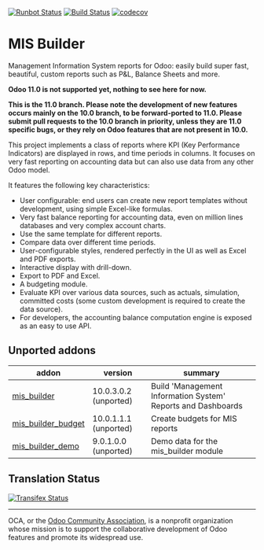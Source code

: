 [![Runbot Status](https://runbot.odoo-community.org/runbot/badge/flat/248/11.0.svg)](https://runbot.odoo-community.org/runbot/repo/github-com-oca-mis-builder-248)
[![Build Status](https://travis-ci.org/OCA/mis-builder.svg?branch=11.0)](https://travis-ci.org/OCA/mis-builder)
[![codecov](https://codecov.io/gh/OCA/mis-builder/branch/11.0/graph/badge.svg)](https://codecov.io/gh/OCA/mis-builder)

# MIS Builder

Management Information System reports for Odoo: easily build super fast,
beautiful, custom reports such as P&L, Balance Sheets and more.

**Odoo 11.0 is not supported yet, nothing to see here for now.**

**This is the 11.0 branch. Please note the development of new features occurs mainly on
the 10.0 branch, to be forward-ported to 11.0. Please submit pull requests to the 10.0
branch in priority, unless they are 11.0 specific bugs, or they rely on
Odoo features that are not present in 10.0.**

This project implements a class of reports where KPI (Key Performance Indicators)
are displayed in rows, and time periods in columns. It focuses on very fast reporting
on accounting data but can also use data from any other Odoo model.

It features the following key characteristics:

- User configurable: end users can create new report templates without development,
  using simple Excel-like formulas.
- Very fast balance reporting for accounting data, even on million lines databases
  and very complex account charts.
- Use the same template for different reports.
- Compare data over different time periods.
- User-configurable styles, rendered perfectly in the UI as well as Excel and PDF exports.
- Interactive display with drill-down.
- Export to PDF and Excel.
- A budgeting module.
- Evaluate KPI over various data sources, such as actuals, simulation, committed costs
  (some custom development is required to create the data source).
- For developers, the accounting balance computation engine is exposed as an easy
  to use API.


[//]: # (addons)

Unported addons
---------------
addon | version | summary
--- | --- | ---
[mis_builder](mis_builder/) | 10.0.3.0.2 (unported) | Build 'Management Information System' Reports and Dashboards
[mis_builder_budget](mis_builder_budget/) | 10.0.1.1.1 (unported) | Create budgets for MIS reports
[mis_builder_demo](mis_builder_demo/) | 9.0.1.0.0 (unported) | Demo data for the mis_builder module

[//]: # (end addons)

Translation Status
------------------
[![Transifex Status](https://www.transifex.com/projects/p/OCA-mis-builder-11-0/chart/image_png)](https://www.transifex.com/projects/p/OCA-mis-builder-11-0)

----

OCA, or the [Odoo Community Association](http://odoo-community.org/), is a nonprofit organization whose
mission is to support the collaborative development of Odoo features and
promote its widespread use.
